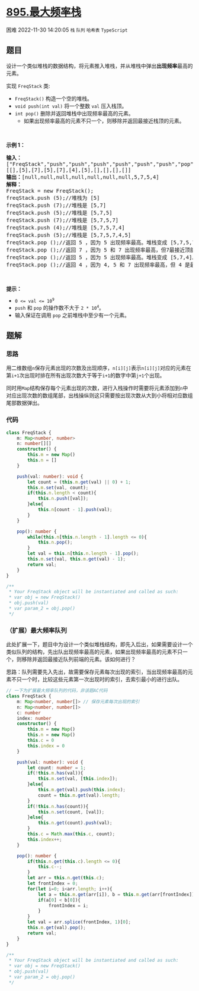 # [895.最大频率栈](https://leetcode.cn/problems/maximum-frequency-stack)
<span class="diff diff-hard">困难</span>
2022-11-30 14:20:05 `栈` `队列` `哈希表` `TypeScript`
## 题目
<p>设计一个类似堆栈的数据结构，将元素推入堆栈，并从堆栈中弹出<strong>出现频率</strong>最高的元素。</p>

<p>实现 <code>FreqStack</code>&nbsp;类:</p>

<ul>
  <li><meta charset="UTF-8" /><code>FreqStack()</code>&nbsp;构造一个空的堆栈。</li>
  <li><meta charset="UTF-8" /><code>void push(int val)</code>&nbsp;将一个整数&nbsp;<code>val</code>&nbsp;压入栈顶。</li>
  <li><meta charset="UTF-8" /><code>int pop()</code>&nbsp;删除并返回堆栈中出现频率最高的元素。
  <ul>
    <li>如果出现频率最高的元素不只一个，则移除并返回最接近栈顶的元素。</li>
  </ul>
  </li>
</ul>

<p>&nbsp;</p>

<p><strong>示例 1：</strong></p>

<pre>
<strong>输入：</strong>
["FreqStack","push","push","push","push","push","push","pop","pop","pop","pop"],
[[],[5],[7],[5],[7],[4],[5],[],[],[],[]]
<strong>输出：</strong>[null,null,null,null,null,null,null,5,7,5,4]
<strong>解释：</strong>
FreqStack = new FreqStack();
freqStack.push (5);//堆栈为 [5]
freqStack.push (7);//堆栈是 [5,7]
freqStack.push (5);//堆栈是 [5,7,5]
freqStack.push (7);//堆栈是 [5,7,5,7]
freqStack.push (4);//堆栈是 [5,7,5,7,4]
freqStack.push (5);//堆栈是 [5,7,5,7,4,5]
freqStack.pop ();//返回 5 ，因为 5 出现频率最高。堆栈变成 [5,7,5,7,4]。
freqStack.pop ();//返回 7 ，因为 5 和 7 出现频率最高，但7最接近顶部。堆栈变成 [5,7,5,4]。
freqStack.pop ();//返回 5 ，因为 5 出现频率最高。堆栈变成 [5,7,4]。
freqStack.pop ();//返回 4 ，因为 4, 5 和 7 出现频率最高，但 4 是最接近顶部的。堆栈变成 [5,7]。</pre>

<p>&nbsp;</p>

<p><strong>提示：</strong></p>

<ul>
  <li><code>0 &lt;= val &lt;= 10<sup>9</sup></code></li>
  <li><code>push</code>&nbsp;和 <code>pop</code>&nbsp;的操作数不大于 <code>2 * 10<sup>4</sup></code>。</li>
  <li>输入保证在调用&nbsp;<code>pop</code>&nbsp;之前堆栈中至少有一个元素。</li>
</ul>


## 题解
### 思路
用二维数组`n`保存元素出现的次数及出现顺序，`n[i][j]`表示`n[i][j]`对应的元素在第`i+1`次出现时排在所有出现次数大于等于`i+1`的数字中第`j+1`个出现。

同时用`Map`结构保存每个元素出现的次数，进行入栈操作时需要将元素添加到`n`中对应出现次数的数组尾部，出栈操纵则这只需要按出现次数从大到小将相对应数组尾部数据弹出。

### 代码
```typescript
class FreqStack {
    m: Map<number, number>
    n: number[][]
    constructor() {
        this.m = new Map()
        this.n = []
    }

    push(val: number): void {
        let count = (this.m.get(val) || 0) + 1;
        this.m.set(val, count);
        if(this.n.length < count){
            this.n.push([val]);
        }else{
            this.n[count - 1].push(val);
        }
    }

    pop(): number {
        while(this.n[this.n.length - 1].length <= 0){
            this.n.pop();
        }
        let val = this.n[this.n.length - 1].pop();
        this.m.set(val, this.m.get(val) - 1);
        return val;
    }
}

/**
 * Your FreqStack object will be instantiated and called as such:
 * var obj = new FreqStack()
 * obj.push(val)
 * var param_2 = obj.pop()
 */
```

### （扩展）最大频率队列
此处扩展一下，题目中为设计一个类似堆栈结构，即先入后出，如果需要设计一个类似队列的结构，先出队出现频率最高的元素，如果出现频率最高的元素不只一个，则移除并返回最接近队列前端的元素。该如何进行？

思路：队列需要先入先出，故需要保存元素每次出现的索引，当出现频率最高的元素不只一个时，比较这些元素第一次出现时的索引，去索引最小的进行出队。

```typescript
// 一下为扩展最大频率队列的代码，非该题AC代码
class FreqStack {
    m: Map<number, number[]> // 保存元素每次出现的索引
    n: Map<number, number[]>
    c: number
    index: number
    constructor() {
        this.m = new Map()
        this.n = new Map()
        this.c = 0
        this.index = 0
    }

    push(val: number): void {
        let count: number = 1;
        if(!this.m.has(val)){
            this.m.set(val, [this.index]);
        }else{
            this.m.get(val).push(this.index);
            count = this.m.get(val).length;
        }
        if(!this.n.has(count)){
            this.n.set(count, [val]);
        }else{
            this.n.get(count).push(val);
        }
        this.c = Math.max(this.c, count);
        this.index++;
    }

    pop(): number {
        if(this.n.get(this.c).length <= 0){
            this.c--;
        }
        let arr = this.n.get(this.c);
        let frontIndex = 0;
        for(let i=0; i<arr.length; i++){
            let a = this.m.get(arr[i]), b = this.m.get(arr[frontIndex]);
            if(a[0] < b[0]){
                frontIndex = i;
            }
        }
        let val = arr.splice(frontIndex, 1)[0];
        this.m.get(val).pop();
        return val;
    }
}

/**
 * Your FreqStack object will be instantiated and called as such:
 * var obj = new FreqStack()
 * obj.push(val)
 * var param_2 = obj.pop()
 */
```


